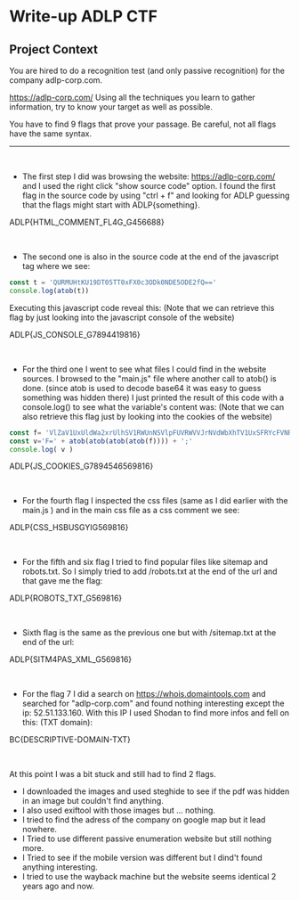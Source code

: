 # Write-up ADLP CTF

## Project Context

You are hired to do a recognition test (and only passive recognition) for the company adlp-corp.com.

<https://adlp-corp.com/>
Using all the techniques you learn to gather information, try to know your target as well as possible.

You have to find 9 flags that prove your passage. Be careful, not all flags have the same syntax.

---

<br>

- The first step I did was browsing the website: <https://adlp-corp.com/> and I used the right click "show source code" option.
I found the first flag in the source code by using "ctrl + f" and looking for ADLP guessing that the flags might start with ADLP{something}.

ADLP{HTML_COMMENT_FL4G_G456688}

<br>

- The second one is also in the source code at the end of the javascript tag where we see:

```javascript
const t = 'QURMUHtKU19DT05TT0xFX0c3ODk0NDE5ODE2fQ=='
console.log(atob(t))
```

Executing this javascript code reveal this:
(Note that we can retrieve this flag by just looking into the javascript console of the website)

ADLP{JS_CONSOLE_G7894419816}

<br>

- For the third one I went to see what files I could find in the website sources.
I browsed to the "main.js" file where another call to atob() is done. (since atob is used to decode base64 it was easy to guess something was hidden there) I just printed the result of this code with a console.log() to see what the variable's content was:
(Note that we can also retrieve this flag just by looking into the cookies of the website)

```javascript
const f= 'VlZaV1UxUldWa2xrUlhSV1RWUnNSVlpFUVRWVVJrNVdWbXhTV1UxSFRYcFVNRkp5VFVVMVZWVlVTazlXUm1zeFZEQlNSazF0V2xKUVZEQTk='
const v='F=' + atob(atob(atob(atob(f)))) + ';'
console.log( v )
```

ADLP{JS_COOKIES_G7894546569816}

<br>

- For the fourth flag I inspected the css files (same as I did earlier with the main.js ) and in the main css file as a css comment we see:

ADLP{CSS_HSBUSGYIG569816}

<br>

- For the fifth and six flag I tried to find popular files like sitemap and robots.txt. So I simply tried to add /robots.txt at the end of the url and that gave me the flag:

ADLP{ROBOTS_TXT_G569816}

<br>

- Sixth flag is the same as the previous one but with /sitemap.txt at the end of the url:

ADLP{SITM4PAS_XML_G569816}

<br>

- For the flag 7 I did a search on <https://whois.domaintools.com> and searched for "adlp-corp.com" and found nothing interesting except the ip: 52.51.133.160.
With this IP I used Shodan to find more infos and fell on this: (TXT domain):

BC{DESCRIPTIVE-DOMAIN-TXT}

<br>

At this point I was a bit stuck and still had to find 2 flags.

- I downloaded the images and used steghide to see if the pdf was hidden in an image but couldn't find anything.
- I also used exiftool with those images but ... nothing.
- I tried to find the adress of the company on google map but it lead nowhere.
- I Tried to use different passive enumeration website but still nothing more.
- I Tried to see if the mobile version was different but I dind't found anything interesting.
- I tried to use the wayback machine but the website seems identical 2 years ago and now.

